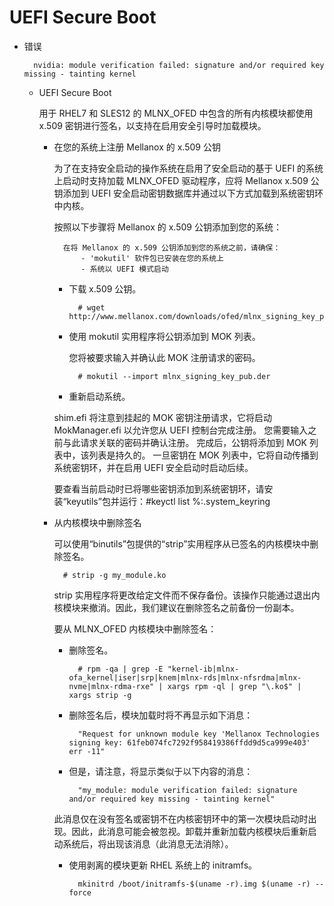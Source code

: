 # UEFI Secure Boot
- 错误

		nvidia: module verification failed: signature and/or required key missing - tainting kernel
	
	- UEFI Secure Boot
	
		用于 RHEL7 和 SLES12 的 MLNX_OFED 中包含的所有内核模块都使用 x.509 密钥进行签名，以支持在启用安全引导时加载模块。

		- 在您的系统上注册 Mellanox 的 x.509 公钥
	
			为了在支持安全启动的操作系统在启用了安全启动的基于 UEFI 的系统上启动时支持加载 MLNX_OFED 驱动程序，应将 Mellanox x.509 公钥添加到 UEFI 安全启动密钥数据库并通过以下方式加载到系统密钥环中内核。

			按照以下步骤将 Mellanox 的 x.509 公钥添加到您的系统：

				在将 Mellanox 的 x.509 公钥添加到您的系统之前，请确保：
					- 'mokutil' 软件包已安装在您的系统上
					- 系统以 UEFI 模式启动
			- 下载 x.509 公钥。
	
					# wget http://www.mellanox.com/downloads/ofed/mlnx_signing_key_pub.der
			- 使用 mokutil 实用程序将公钥添加到 MOK 列表。
	
				您将被要求输入并确认此 MOK 注册请求的密码。
	
					# mokutil --import mlnx_signing_key_pub.der
			- 重新启动系统。
	
			shim.efi 将注意到挂起的 MOK 密钥注册请求，它将启动 MokManager.efi 以允许您从 UEFI 控制台完成注册。 您需要输入之前与此请求关联的密码并确认注册。 完成后，公钥将添加到 MOK 列表中，该列表是持久的。 一旦密钥在 MOK 列表中，它将自动传播到系统密钥环，并在启用 UEFI 安全启动时启动后续。
	
			要查看当前启动时已将哪些密钥添加到系统密钥环，请安装“keyutils”包并运行：#keyctl list %:.system_keyring
		- 从内核模块中删除签名

			可以使用“binutils”包提供的“strip”实用程序从已签名的内核模块中删除签名。

				# strip -g my_module.ko
			strip 实用程序将更改给定文件而不保存备份。该操作只能通过退出内核模块来撤消。因此，我们建议在删除签名之前备份一份副本。

			要从 MLNX_OFED 内核模块中删除签名：

			- 删除签名。

					# rpm -qa | grep -E "kernel-ib|mlnx-ofa_kernel|iser|srp|knem|mlnx-rds|mlnx-nfsrdma|mlnx-nvme|mlnx-rdma-rxe" | xargs rpm -ql | grep "\.ko$" | xargs strip -g
			- 删除签名后，模块加载时将不再显示如下消息：
				
					"Request for unknown module key 'Mellanox Technologies signing key: 61feb074fc7292f958419386ffdd9d5ca999e403' err -11"
			- 但是，请注意，将显示类似于以下内容的消息：

					"my_module: module verification failed: signature and/or required key missing - tainting kernel"
			此消息仅在没有签名或密钥不在内核密钥环中的第一次模块启动时出现。因此，此消息可能会被忽视。卸载并重新加载内核模块后重新启动系统后，将出现该消息（此消息无法消除）。

			- 使用剥离的模块更新 RHEL 系统上的 initramfs。

					mkinitrd /boot/initramfs-$(uname -r).img $(uname -r) --force